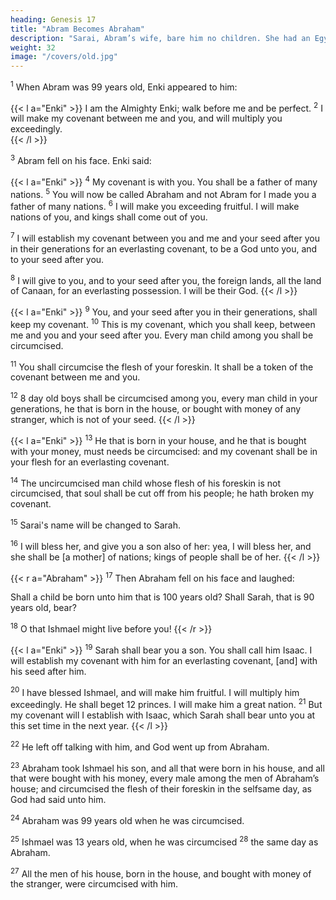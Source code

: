 ```yaml
---
heading: Genesis 17
title: "Abram Becomes Abraham"
description: "Sarai, Abram’s wife, bare him no children. She had an Egyptian servant named Hagar"
weight: 32
image: "/covers/old.jpg"
---
```



<sup>1</sup> When Abram was 99 years old, Enki appeared to him:

{{< l a="Enki" >}}
I am the Almighty Enki; walk before me and be perfect. <sup>2</sup> I will make my covenant between me and you, and will multiply you exceedingly.  
{{< /l >}}


<sup>3</sup> Abram fell on his face. Enki said:

{{< l a="Enki" >}}
<sup>4</sup> My covenant is with you. You shall be a father of many nations. <sup>5</sup> You will now be called Abraham and not Abram for I made you a father of many nations. <sup>6</sup> I will make you exceeding fruitful. I will make nations of you, and kings shall come out of you. 

<sup>7</sup> I will establish my covenant between you and me and your seed after you in their generations for an everlasting covenant, to be a God unto you, and to your seed after you.

<sup>8</sup> I will give to you, and to your seed after you, the foreign lands, all the land of Canaan, for an everlasting possession. I will be their God.
{{< /l >}}


{{< l a="Enki" >}}
<sup>9</sup> You, and your seed after you in their generations, shall keep my covenant. <sup>10</sup> This is my covenant, which you shall keep, between me and you and your seed after you. Every
man child among you shall be circumcised. 

<sup>11</sup> You shall circumcise the flesh of your foreskin. It shall be a token of the covenant between me and you. 

<sup>12</sup> 8 day old boys shall be circumcised among you, every man child in your generations, he that is born in the house, or bought with money of any stranger, which is not of your seed. 
{{< /l >}}


{{< l a="Enki" >}}
<sup>13</sup> He that is born in your house, and he that is bought with your money, must needs be circumcised: and my covenant shall be in your flesh for an everlasting covenant.

<sup>14</sup> The uncircumcised man child whose flesh of his foreskin is not circumcised, that soul shall be cut off from his people; he hath broken my covenant.

<sup>15</sup> Sarai's name will be changed to Sarah.

<sup>16</sup> I will bless her, and give you a son also of her: yea, I will bless her, and she shall be [a mother] of nations; kings of people shall be of her. 
{{< /l >}}


{{< r a="Abraham" >}}
<sup>17</sup> Then Abraham fell on his face and laughed:

Shall a child be born unto him that is 100 years old? Shall Sarah, that is 90 years old, bear?

<sup>18</sup> O that Ishmael might live before you!
{{< /r >}}


{{< l a="Enki" >}}
<sup>19</sup> Sarah shall bear you a son. You shall call him Isaac. I will establish my covenant with him for an everlasting covenant, [and] with his seed after him. 

<sup>20</sup> I have blessed Ishmael, and will make him fruitful. I will multiply him exceedingly. He shall beget 12 princes. I will make him a great nation. <sup>21</sup> But my covenant will I establish with Isaac, which Sarah shall bear unto you at this set time in the next year. 
{{< /l >}}


<sup>22</sup> He left off talking with him, and God went up from Abraham.

<sup>23</sup> Abraham took Ishmael his son, and all that were born in his house, and all that were bought with his money, every male among the men of Abraham’s house; and circumcised the flesh of their foreskin in the selfsame day, as God had said unto him. 

<sup>24</sup> Abraham was 99 years old when he was circumcised.

<sup>25</sup> Ishmael was 13 years old, when he was circumcised <sup>28</sup> the same day as Abraham. 

<sup>27</sup> All the men of his house, born in the house, and bought with money of the stranger, were circumcised with him.

